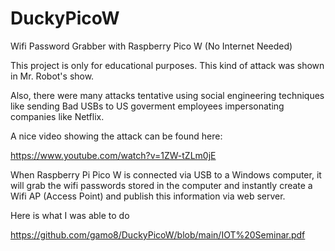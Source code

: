 # DuckyPicoW
Wifi Password Grabber with Raspberry Pico W (No Internet Needed)

This project is only for educational purposes. This kind of attack was shown in Mr. Robot's show.

Also, there were many attacks tentative using social engineering techniques like sending Bad USBs to US goverment employees impersonating companies like Netflix.

A nice video showing the attack can be found here:

https://www.youtube.com/watch?v=1ZW-tZLm0jE



When Raspberry Pi Pico W is connected via USB to a Windows computer, it will grab the wifi passwords stored in the computer and instantly create a Wifi AP (Access Point) and publish this information via web server.

Here is what I was able to do

https://github.com/gamo8/DuckyPicoW/blob/main/IOT%20Seminar.pdf
